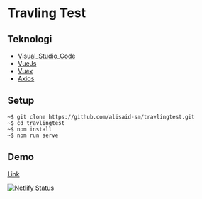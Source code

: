 # Travling Test

## Teknologi

- [Visual_Studio_Code](https://code.visualstudio.com/)
- [VueJs](https://vuejs.org/)
- [Vuex](https://vuex.vuejs.org/)
- [Axios](https://www.npmjs.com/package/axios)

## Setup
```
~$ git clone https://github.com/alisaid-sm/travlingtest.git
~$ cd travlingtest
~$ npm install
~$ npm run serve
```
## Demo

[Link](https://distracted-turing-64359a.netlify.app/)

[![Netlify Status](https://api.netlify.com/api/v1/badges/a823b43d-056e-4768-a714-c399e3464e07/deploy-status)](https://app.netlify.com/sites/distracted-turing-64359a/deploys)